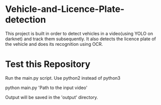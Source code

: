 # Vehicle-and-Licence-Plate-detection
This project is built in order to detect vehicles in a video(using YOLO on darknet) and track them subsequently. It also detects the licence plate of the vehicle and does its recognition using OCR.

# Test this Repository
Run the main.py script.
Use python2 instead of python3

python main.py 'Path to the input video'

Output will be saved in the 'output' directory.

